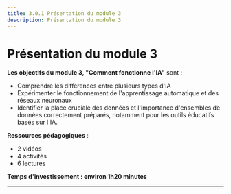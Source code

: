 ```yaml
---
title: 3.0.1 Présentation du module 3
description: Présentation du module 3
---
```


# Présentation du module 3

**Les objectifs du module 3, "Comment fonctionne l'IA"** sont :

- Comprendre les différences entre plusieurs types d'IA
- Expérimenter le fonctionnement de l'apprentissage automatique et des réseaux neuronaux
- Identifier la place cruciale des données et l'importance d'ensembles de données correctement préparés, notamment pour les outils éducatifs basés sur l'IA.

**Ressources pédagogiques** :

- 2 vidéos
- 4 activités
- 6 lectures

**Temps d'investissement : environ 1h20 minutes**

---

